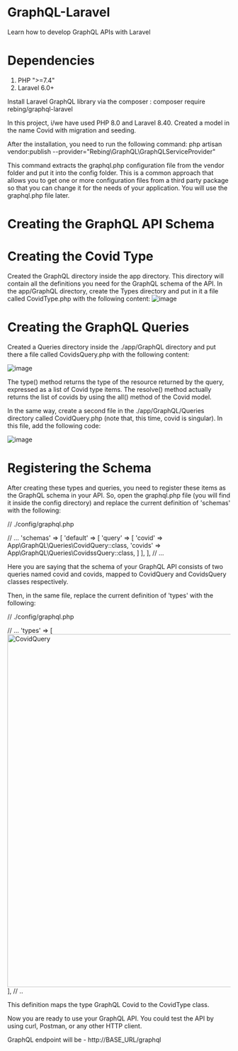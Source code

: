 # GraphQL-Laravel
Learn how to develop GraphQL APIs with Laravel

# Dependencies

1. PHP ">=7.4"
2. Laravel 6.0+

Install Laravel GraphQL library via the composer :
composer require rebing/graphql-laravel

In this project, i/we have used PHP 8.0 and Laravel 8.40. Created a model in the name Covid with migration and seeding.

After the installation, you need to run the following command:
php artisan vendor:publish --provider="Rebing\GraphQL\GraphQLServiceProvider"

This command extracts the graphql.php configuration file from the vendor folder and put it into the config folder. This is a common approach that allows you to get one or more configuration files from a third party package so that you can change it for the needs of your application. You will use the graphql.php file later.

# Creating the GraphQL API Schema

# Creating the Covid Type

Created the GraphQL directory inside the app directory. This directory will contain all the definitions you need for the GraphQL schema of the API. In the app/GraphQL directory, create the Types directory and put in it a file called CovidType.php with the following content:
![image](https://user-images.githubusercontent.com/33898897/125930374-86bec04c-8415-4f6f-96d7-03e0787d7f0b.png)

# Creating the GraphQL Queries

Created a Queries directory inside the ./app/GraphQL directory and put there a file called CovidsQuery.php with the following content:

![image](https://user-images.githubusercontent.com/33898897/125930538-618fd52f-d310-4694-96ad-0b4e8e2e7ce6.png)
   

The type() method returns the type of the resource returned by the query, expressed as a list of Covid type items. The resolve() method actually returns the list of covids by using the all() method of the Covid model.

In the same way, create a second file in the ./app/GraphQL/Queries directory called CovidQuery.php (note that, this time, covid is singular). In this file, add the following code:

![image](https://user-images.githubusercontent.com/33898897/125930215-25d96866-a58b-42cf-8eeb-1bff4b8de694.png)


# Registering the Schema 

After creating these types and queries, you need to register these items as the GraphQL schema in your API. So, open the graphql.php file (you will find it inside the config directory) and replace the current definition of 'schemas' with the following:

// ./config/graphql.php

// ...
    'schemas' => [
        'default' => [
               'query' => [
                   'covid' => App\GraphQL\Queries\CovidQuery::class,
                'covids' => App\GraphQL\Queries\CovidssQuery::class,
            ]
        ],
    ],
// ...


Here you are saying that the schema of your GraphQL API consists of two queries named covid and covids, mapped to CovidQuery and CovidsQuery classes respectively.

Then, in the same file, replace the current definition of 'types' with the following:

// ./config/graphql.php

// ...
    'types' => [
      <img width="797" alt="CovidQuery" src="https://user-images.githubusercontent.com/33898897/125930051-902c9f53-c239-482f-9706-cfb08f5b6395.png">
  ],
// ..

This definition maps the type GraphQL Covid to the CovidType class.

Now you are ready to use your GraphQL API. You could test the API by using curl, Postman, or any other HTTP client. 

GraphQL endpoint will be - http://BASE_URL/graphql
